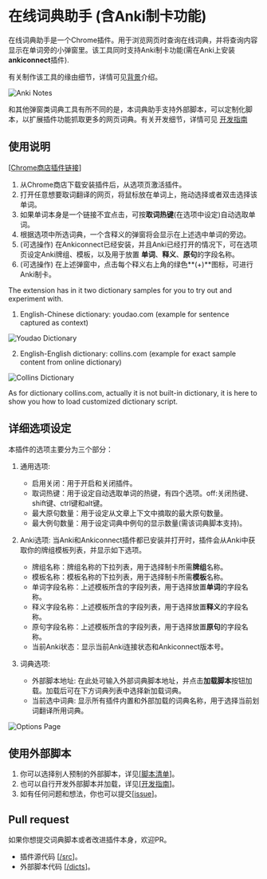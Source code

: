 # 在线词典助手 (含Anki制卡功能)

在线词典助手是一个Chrome插件。用于浏览网页时查询在线词典，并将查询内容显示在单词旁的小弹窗里。该工具同时支持Anki制卡功能(需在Anki上安装**ankiconnect**插件).

有关制作该工具的缘由细节，详情可见[背景](doc/background.zh_CN.md)介绍。

![Anki Notes](https://raw.githubusercontent.com/ninja33/ODH/master/doc/img/anki_640x400.png)

和其他弹窗类词典工具有所不同的是，本词典助手支持外部脚本，可以定制化脚本，以扩展插件功能抓取更多的网页词典。有关开发细节，详情可见 [开发指南](doc/development.zh_CN.md)

## 使用说明

[[Chrome商店插件链接](https://chrome.google.com/webstore/detail/anki-online-dictionary-he/lppjdajkacanlmpbbcdkccjkdbpllajb?hl=en)]

1. 从Chrome商店下载安装插件后，从选项页激活插件。
2. 打开任意想要取词翻译的网页，将鼠标放在单词上，拖动选择或者双击选择该单词。
3. 如果单词本身是一个链接不宜点击，可按**取词热键**(在选项中设定)自动选取单词。
4. 根据选项中所选词典，一个含释义的弹窗将会显示在上述选中单词的旁边。
5. (可选操作) 在Ankiconnect已经安装，并且Anki已经打开的情况下，可在选项页设定Anki牌组、模板，以及用于放置 **单词**、**释义**、**原句**的字段名称。
6. (可选操作) 在上述弹窗中，点击每个释义右上角的绿色**(+)**图标，可进行Anki制卡。

The extension has in it two dictionary samples for you to try out and experiment with.

1. English-Chinese dictionary: youdao.com (example for sentence captured as context)

![Youdao Dictionary](https://raw.githubusercontent.com/ninja33/ODH/master/doc/img/youdao_640x400.png)

2. English-English dictionary: collins.com (example for exact sample content from online dictionary)

![Collins Dictionary](https://raw.githubusercontent.com/ninja33/ODH/master/doc/img/collins_640x400.png)

As for dictionary collins.com, actually it is not built-in dictionary, it is here to show you how to load customized dictionary script.

## 详细选项设定

本插件的选项主要分为三个部分：

1. 通用选项:
    - 启用关闭：用于开启和关闭插件。
    - 取词热键：用于设定自动选取单词的热键，有四个选项。off:关闭热键、shift键、ctrl键和alt键。
    - 最大原句数量：用于设定从文章上下文中摘取的最大原句数量。
    - 最大例句数量：用于设定词典中例句的显示数量(需该词典脚本支持)。
2. Anki选项:
    当Anki和Ankiconnect插件都已安装并打开时，插件会从Anki中获取你的牌组模板列表，并显示如下选项。
    - 牌组名称：牌组名称的下拉列表，用于选择制卡所需**牌组**名称。
    - 模板名称：模板名称的下拉列表，用于选择制卡所需**模板**名称。
    - 单词字段名称：上述模板所含的字段列表，用于选择放置**单词**的字段名称。
    - 释义字段名称：上述模板所含的字段列表，用于选择放置**释义**的字段名称。
    - 原句字段名称：上述模板所含的字段列表，用于选择放置**原句**的字段名称。
    - 当前Anki状态：显示当前Anki连接状态和Ankiconnect版本号。

3. 词典选项:

    - 外部脚本地址: 在此处可输入外部词典脚本地址，并点击**加载脚本**按钮加载。加载后可在下方词典列表中选择新加载词典。
    - 当前选中词典: 显示所有插件内置和外部加载的词典名称，用于选择当前划词翻译所用词典。

![Options Page](https://raw.githubusercontent.com/ninja33/ODH/master/doc/img/options.png)

## 使用外部脚本

1. 你可以选择别人预制的外部脚本，详见[[脚本清单](dicts/README.md)]。
2. 也可以自行开发外部脚本并加载，详见[[开发指南](doc/development.md)]。
3. 如有任何问题和想法，你也可以提交[[issue](https://github.com/ninja33/ODH/issues)]。

## Pull request

如果你想提交词典脚本或者改进插件本身，欢迎PR。

- 插件源代码 [[/src](https://github.com/ninja33/ODH/tree/master/src)]。
- 外部脚本代码 [[/dicts](https://github.com/ninja33/ODH/tree/master/dicts)]。